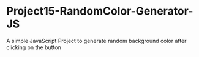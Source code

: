 # Project15-RandomColor-Generator-JS
A simple JavaScript Project to generate random background color after clicking on the button
